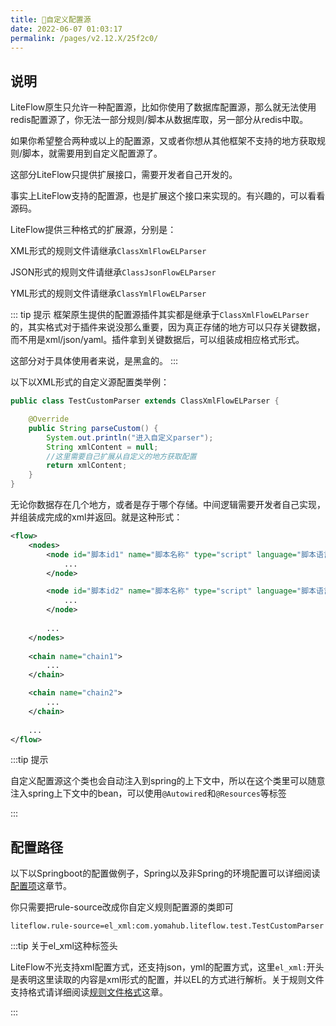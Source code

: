 ```yaml
---
title: 📙自定义配置源
date: 2022-06-07 01:03:17
permalink: /pages/v2.12.X/25f2c0/
---
```


## 说明

LiteFlow原生只允许一种配置源，比如你使用了数据库配置源，那么就无法使用redis配置源了，你无法一部分规则/脚本从数据库取，另一部分从redis中取。

如果你希望整合两种或以上的配置源，又或者你想从其他框架不支持的地方获取规则/脚本，就需要用到自定义配置源了。

这部分LiteFlow只提供扩展接口，需要开发者自己开发的。

事实上LiteFlow支持的配置源，也是扩展这个接口来实现的。有兴趣的，可以看看源码。

LiteFlow提供三种格式的扩展源，分别是：

XML形式的规则文件请继承`ClassXmlFlowELParser`

JSON形式的规则文件请继承`ClassJsonFlowELParser`

YML形式的规则文件请继承`ClassYmlFlowELParser`

::: tip 提示
框架原生提供的配置源插件其实都是继承于`ClassXmlFlowELParser`的，其实格式对于插件来说没那么重要，因为真正存储的地方可以只存关键数据，而不用是xml/json/yaml。插件拿到关键数据后，可以组装成相应格式形式。

这部分对于具体使用者来说，是黑盒的。
:::


以下以XML形式的自定义源配置类举例：

```java
public class TestCustomParser extends ClassXmlFlowELParser {

	@Override
	public String parseCustom() {
		System.out.println("进入自定义parser");
		String xmlContent = null;
		//这里需要自己扩展从自定义的地方获取配置
		return xmlContent;
	}
}
```

无论你数据存在几个地方，或者是存于哪个存储。中间逻辑需要开发者自己实现，并组装成完成的xml并返回。就是这种形式：

```xml
<flow>
    <nodes>
        <node id="脚本id1" name="脚本名称" type="script" language="脚本语言">
            ...
        </node>

        <node id="脚本id2" name="脚本名称" type="script" language="脚本语言">
            ...
        </node>
        
        ...
    </nodes>
    
    <chain name="chain1">
        ...
    </chain>

    <chain name="chain2">
        ...
    </chain>
    
    ...
</flow>
```

:::tip 提示

自定义配置源这个类也会自动注入到spring的上下文中，所以在这个类里可以随意注入spring上下文中的bean，可以使用`@Autowired`和`@Resources`等标签

:::

## 配置路径

以下以Springboot的配置做例子，Spring以及非Spring的环境配置可以详细阅读[配置项](/pages/v2.12.X/b70ec8/)这章节。

你只需要把rule-source改成你自定义规则配置源的类即可

```properties
liteflow.rule-source=el_xml:com.yomahub.liteflow.test.TestCustomParser
```

:::tip 关于el_xml这种标签头

LiteFlow不光支持xml配置方式，还支持json，yml的配置方式，这里`el_xml:`开头是表明这里读取的内容是xml形式的配置，并以EL的方式进行解析。关于规则文件支持格式请详细阅读[规则文件格式](/pages/v2.12.X/6fa87e/)这章。

:::
